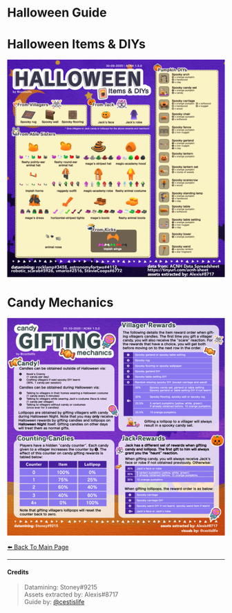 # Halloween Guide

# Halloween Items & DIYs
[![Halloween Items](/img/halloween.png)](/img/halloween.png)

# Candy Mechanics
[![Candy Mechanics](/img/candy.png)](/img/candy.png)

[⬅️ Back To Main Page](https://cestislife.github.io)

***

#### Credits
> Datamining: Stoney#9215      
> Assets extracted by: Alexis#8717   
> Guide by: [@cestislife](https://twitter.com/cestislife)
